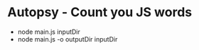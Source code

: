 Autopsy - Count you JS words
=============================

 * node main.js inputDir
 * node main.js -o outputDir inputDir
